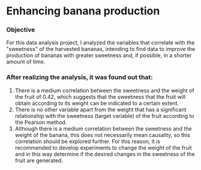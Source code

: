 # Enhancing banana production

### Objective
For this data analysis project, I analyzed the variables that correlate with the "sweetness" of the harvested bananas, intending to find data to improve the production of bananas with greater sweetness and, if possible, in a shorter amount of time.

### After realizing the analysis, it was found out that:

1. There is a medium correlation between the sweetness and the weight of the fruit of 0.42, which suggests that the sweetness that the fruit will obtain according to its weight can be indicated to a certain extent.
2. There is no other variable apart from the weight that has a significant relationship with the sweetness (target variable) of the fruit according to the Pearson method.
3. Although there is a medium correlation between the sweetness and the weight of the banana, this does not necessarily mean causality, so this correlation should be explored further. For this reason, it is recommended to develop experiments to change the weight of the fruit and in this way determine if the desired changes in the sweetness of the fruit are generated.
